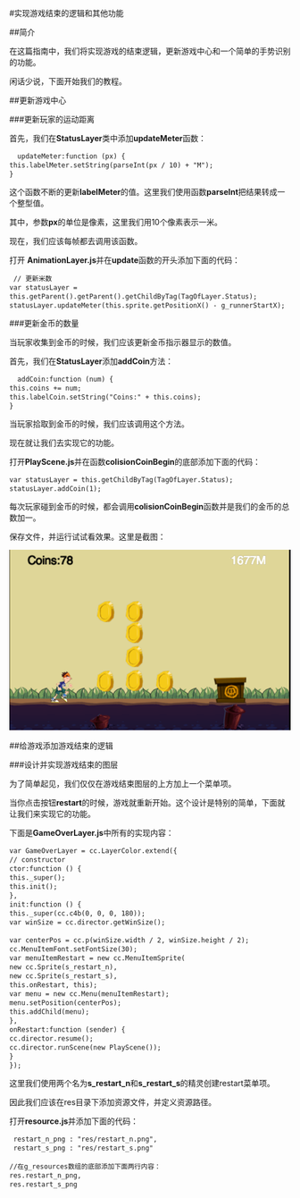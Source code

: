 #实现游戏结束的逻辑和其他功能

##简介

在这篇指南中，我们将实现游戏的结束逻辑，更新游戏中心和一个简单的手势识别的功能。

闲话少说，下面开始我们的教程。

##更新游戏中心

###更新玩家的运动距离

首先，我们在**StatusLayer**类中添加**updateMeter**函数：

      updateMeter:function (px) {
    this.labelMeter.setString(parseInt(px / 10) + "M");
    }

这个函数不断的更新**labelMeter**的值。这里我们使用函数**parseInt**把结果转成一个整型值。

其中，参数**px**的单位是像素，这里我们用10个像素表示一米。

现在，我们应该每帧都去调用该函数。

打开 **AnimationLayer.js**并在**update**函数的开头添加下面的代码：

     // 更新米数
    var statusLayer = this.getParent().getParent().getChildByTag(TagOfLayer.Status);
    statusLayer.updateMeter(this.sprite.getPositionX() - g_runnerStartX);

###更新金币的数量

当玩家收集到金币的时候，我们应该更新金币指示器显示的数值。

首先，我们在**StatusLayer**添加**addCoin**方法：


      addCoin:function (num) {
    this.coins += num;
    this.labelCoin.setString("Coins:" + this.coins);
    }

当玩家拾取到金币的时候，我们应该调用这个方法。

现在就让我们去实现它的功能。

打开**PlayScene.js**并在函数**colisionCoinBegin**的底部添加下面的代码：

    var statusLayer = this.getChildByTag(TagOfLayer.Status);
    statusLayer.addCoin(1);

每次玩家碰到金币的时候，都会调用**colisionCoinBegin**函数并是我们的金币的总数加一。

保存文件，并运行试试看效果。这里是截图：

![updatehud](res/updatehud.png)

##给游戏添加游戏结束的逻辑

###设计并实现游戏结束的图层

为了简单起见，我们仅仅在游戏结束图层的上方加上一个菜单项。

当你点击按钮**restart**的时候，游戏就重新开始。这个设计是特别的简单，下面就让我们来实现它的功能。

下面是**GameOverLayer.js**中所有的实现内容：

    var GameOverLayer = cc.LayerColor.extend({
    // constructor
    ctor:function () {
    this._super();
    this.init();
    },
    init:function () {
    this._super(cc.c4b(0, 0, 0, 180));
    var winSize = cc.director.getWinSize();
    
    var centerPos = cc.p(winSize.width / 2, winSize.height / 2);
    cc.MenuItemFont.setFontSize(30);
    var menuItemRestart = new cc.MenuItemSprite(
    new cc.Sprite(s_restart_n),
    new cc.Sprite(s_restart_s),
    this.onRestart, this);
    var menu = new cc.Menu(menuItemRestart);
    menu.setPosition(centerPos);
    this.addChild(menu);
    },
    onRestart:function (sender) {
    cc.director.resume();
    cc.director.runScene(new PlayScene());
    }
    });

这里我们使用两个名为**s_restart_n**和**s_restart_s**的精灵创建restart菜单项。

因此我们应该在res目录下添加资源文件，并定义资源路径。

打开**resource.js**并添加下面的代码：

     restart_n_png : "res/restart_n.png",
     restart_s_png : "res/restart_s.png"
    
	//在g_resources数组的底部添加下面两行内容：
    res.restart_n_png,
    res.restart_s_png

